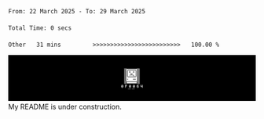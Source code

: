 <!--START_SECTION:waka-->

```txt
From: 22 March 2025 - To: 29 March 2025

Total Time: 0 secs

Other   31 mins         >>>>>>>>>>>>>>>>>>>>>>>>>   100.00 %
```

<!--END_SECTION:waka-->

<img src="https://raw.githubusercontent.com/n3xta/image-hosting/main/img/202411032331174.png"/>
My README is under construction. 
